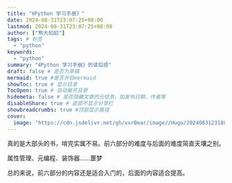 ```yaml
---
title: "《Python 学习手册》"
date: 2024-08-31T23:07:25+08:00
lastmod: 2024-08-31T23:07:25+08:00
author: ["熊大如如"]
tags: # 标签
  - "python"
keywords:
  - "python"
summary: "《Python 学习手册》的读后感"
draft: false # 是否为草稿
mermaid: true #是否开启mermaid
showToc: true # 显示目录
TocOpen: true # 自动展开目录
hidemeta: false # 是否隐藏文章的元信息，如发布日期、作者等
disableShare: true # 底部不显示分享栏
showbreadcrumbs: true #顶部显示路径
cover:
  image: "https://cdn.jsdelivr.net/gh/xxrBear/image//Hugo/202408312318804.jpg" # 文章的图片
---
```


真的是大部头的书，啃完实属不易。前六部分的难度与后面的难度简直天壤之别。

属性管理、元编程、装饰器......噩梦

总的来说，前六部分的内容还是适合入门的，后面的内容适合提高。
